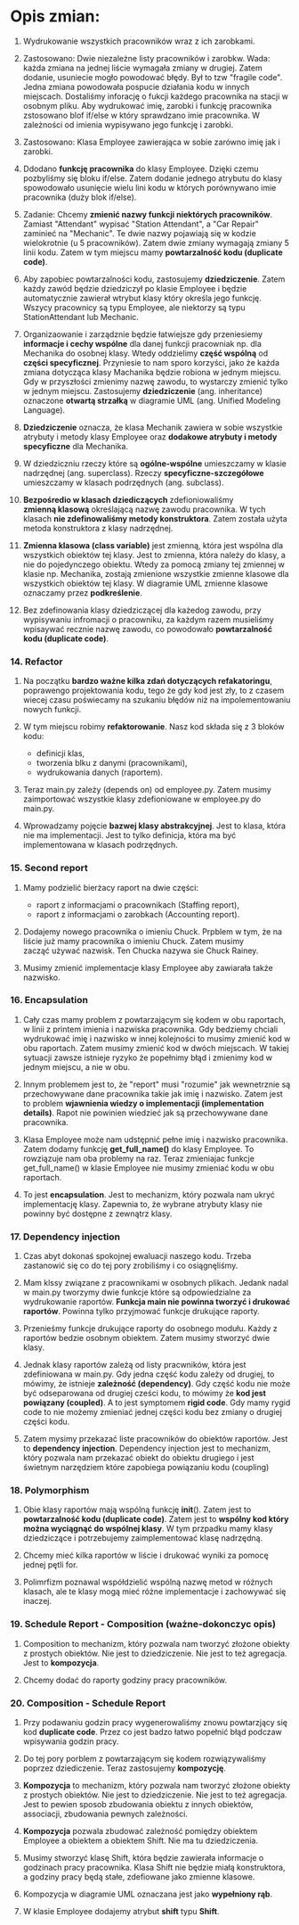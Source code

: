 # Opis zmian:
1. Wydrukowanie wszystkich pracowników wraz z ich zarobkami.

1. Zastosowano: Dwie niezależne listy pracowników i zarobkw. Wada: każda zmiana na jednej liście wymagała zmiany w drugiej. Zatem dodanie, usuniecie mogło powodować błędy. Był to tzw "fragile code". Jedna zmiana powodowała pospucie działania kodu w innych miejscach.
Dostaliśmy inforację o fukcji każdego pracownika na stacji w osobnym pliku. Aby wydrukować imię, zarobki i funkcję pracownika zstosowano blof if/else w który sprawdzano imie pracownika. W zależności od imienia wypisywano jego funkcję i zarobki.

1. Zastosowano: Klasa Employee zawierająca w sobie zarówno imię jak i zarobki.

1. Ddodano **funkcję pracownika** do klasy Employee. Dzięki czemu pozbyliśmy się bloku if/else. Zatem dodanie jednego atrybutu do klasy spowodowało usunięcie wielu lini kodu w których porównywano imie pracownika (duży blok if/else).

1. Zadanie: Chcemy **zmienić nazwy funkcji niektórych pracowników**. Zamiast "Attendant" wypisać "Station Attendant", a "Car Repair" zaminieć na "Mechanic". Te dwie nazwy pojawiają się w kodzie wielokrotnie (u 5 pracowników). Zatem dwie zmiany wymagają zmiany 5 linii kodu. Zatem w tym miejscu mamy **powtarzalność kodu (duplicate code)**.

1. Aby zapobiec powtarzalności kodu, zastosujemy **dziedziczenie**. Zatem każdy zawód będzie dziedziczył po klasie Employee i będzie automatycznie zawierał wtrybut klasy który określa jego funkcję. Wszycy pracownicy są typu Employee, ale niektorzy są typu StationAttendant lub Mechanic.  

1. Organizaowanie i zarządznie będzie łatwiejsze gdy przeniesiemy **informacje i cechy wspólne** dla danej funkcji pracowniak np. dla Mechanika do osobnej klasy. Wtedy oddzielimy **część wspólną** od **części specyficznej**. Przyniesie to nam sporo korzyści, jako że każda zmiana dotycząca klasy Machanika będzie robiona w jednym miejscu. Gdy w przyszłości zmienimy nazwę zawodu, to wystarczy zmienić tylko w jednym miejscu. Zastosujemy **dziedziczenie** (ang. inheritance) oznaczone **otwartą strzałką** w diagramie UML (ang. Unified Modeling Language).

1. **Dziedziczenie** oznacza, że klasa Mechanik zawiera w sobie wszystkie atrybuty i metody klasy Employee oraz **dodakowe atrybuty i metody specyficzne** dla Mechanika.

1. W dziedziczniu rzeczy które są **ogólne-wspólne** umieszczamy w klasie nadrzędnej (ang. superclass). Rzeczy **specyficzne-szczegółowe** umieszczamy w klasach podrzędnych (ang. subclass).

1. **Bezpośredio w klasach dziediczących** zdefioniowaliśmy **zmienną klasową** określającą nazwę zawodu pracownika. W tych klasach **nie zdefinowaliśmy metody konstruktora**. Zatem została użyta metoda konstruktora z klasy nadrzędnej.

1. **Zmienna klasowa (class variable)** jest zmienną, która jest wspólna dla wszystkich obiektów tej klasy. Jest to zmienna, która należy do klasy, a nie do pojedynczego obiektu. Wtedy za pomocą zmiany tej zmiennej w klasie np. Mechanika, zostają zmienione wszystkie zmienne klasowe dla wszystkich obiektów tej klasy. W diagramie UML zmienne klasowe oznaczamy przez **podkreślenie**.

1. Bez zdefinowania klasy dziedziczącej dla każedog zawodu, przy wypisywaniu infromacji o pracowniku, za każdym razem musieliśmy wpisaywać recznie nazwę zawodu, co powodowało **powtarzalność kodu (duplicate code)**.

### 14. Refactor

1. Na początku **bardzo ważne kilka zdań dotyczących refakatoringu**, poprawengo projektowania kodu, tego że gdy kod jest zły, to z czasem wiecej czasu poświecamy na szukaniu błędów niż na impolementowaniu nowych funkcji.

1. W tym miejscu robimy **refaktorowanie**. Nasz kod składa się z 3 bloków kodu:
    - definicji klas,
    - tworzenia blku z danymi (pracownikami),
    - wydrukowania danych (raportem).

1. Teraz main.py zależy (depends on) od employee.py. Zatem musimy zaimportować wszystkie klasy zdefioniowane w employee.py do main.py.

1. Wprowadzamy pojęcie **bazwej klasy abstrakcyjnej**. Jest to klasa, która nie ma implementacji. Jest to tylko definicja, która ma być implementowana w klasach podrzędnych.

### 15. Second report

1. Mamy podzielić bierżacy raport na dwie części:
    - raport z informacjami o pracownikach (Staffing report),
    - raport z informacjami o zarobkach (Accounting report).

1. Dodajemy nowego pracownika o imieniu Chuck. Prpblem w tym, że na liście już mamy pracownika o imieniu Chuck. Zatem musimy zacząć używać nazwisk. Ten Chucka nazywa sie Chuck Rainey. 

1. Musimy zmienić implementacje klasy Employee aby zawiarała także nazwisko.

### 16. Encapsulation

1. Cały czas mamy problem z powtarzającym się kodem w obu raportach, w linii z printem imienia i nazwiska pracownika. Gdy bedziemy chciali wydrukować imię i nazwisko w innej kolejności to musimy zmienić kod w obu raportach. Zatem musimy zmienić kod w dwóch miejscach. W takiej sytuacji zawsze istnieje ryzyko że popełnimy błąd i zmienimy kod w jednym miejscu, a nie w obu.

1. Innym problemem jest to, że "report" musi "rozumie" jak wewnetrznie są przechowywane dane pracownika takie jak imię i nazwisko. Zatem jest to problem **wjawnienia wiedzy o implementacji (implementation details)**. Rapot nie powinien wiedzieć jak są przechowywane dane pracownika.

1. Klasa Employee może nam udstępnić pełne imię i nazwisko pracownika. Zatem dodamy funkcję **get_full_name()** do klasy Employee. To rowziązuje nam oba problemy na raz. Teraz zmieniajac funkcje get_full_name() w klasie Employee nie musimy zmieniać kodu w obu raportach. 

1. To jest **encapsulation**. Jest to mechanizm, który pozwala nam ukryć implementację klasy. Zapewnia to, że wybrane atrybuty klasy nie powinny być dostępne z zewnątrz klasy.

### 17. Dependency injection

1. Czas abyt dokonaś spokojnej ewaluacji naszego kodu. Trzeba zastanowić się co do tej pory zrobiliśmy i co osiągnęliśmy.

1. Mam klssy związane z pracownikami w osobnych plikach. Jedank nadal w main.py tworzymy dwie funkcje które są odpowiedzialne za wydrukowanie raportów. **Funkcja main nie powinna tworzyć i drukować raportów**. Powinna tylko przyjmować funkcje drukujące raporty.

1. Przenieśmy funkcje drukujące raporty do osobnego modułu. Każdy z raportów bedzie osobnym obiektem. Zatem musimy stworzyć dwie klasy.

1. Jednak klasy raportów zależą od listy pracwników, która jest zdefiniowana w main.py. Gdy jedna część kodu zależy od drugiej, to mówimy, że istnieje **zależność (dependency)**.
Gdy część kodu nie może być odseparowana od drugiej cześci kodu, to mówimy że **kod jest powiązany (coupled)**. A to jest symptomem **rigid code**. Gdy mamy rygid code to nie możemy zmieniać jednej części kodu bez zmiany o drugiej części kodu.

1. Zatem mysimy przekazać liste pracowników do obiektów raportów. Jest to **dependency injection**. Dependency injection jest to mechanizm, który pozwala nam przekazać obiekt do obiektu drugiego i jest świetnym narzędziem które zapobiega powiązaniu kodu (coupling)

### 18. Polymorphism

1. Obie klasy raportów mają wspólną funkcję __init__(). Zatem jest to **powtarzalność kodu (duplicate code)**. Zatem jest to **wspólny kod który można wyciągnąć do wspólnej klasy**. W tym przpadku mamy klasy dziedziczące i potrzebujemy zaimplementować klasę nadrzędną. 

1. Chcemy mieć kilka raportów w liście i drukować wyniki za pomocę jednej pętli for.

1. Polimrfizm poznawal współdzielić wspólną nazwę metod w różnych klasach, ale te klasy mogą mieć różne implementacje i zachowywać się inaczej.

### 19. Schedule Report - Composition (ważne-dokonczyc opis)

1. Composition to mechanizm, który pozwala nam tworzyć złożone obiekty z prostych obiektów. Nie jest to dziedziczenie. Nie jest to też agregacja. Jest to **kompozycja**.

1. Chcemy dodać do raporty godziny pracy pracowników.


### 20. Composition - Schedule Report

1. Przy podawaniu godzin pracy wygenerowaliśmy znowu powtarzjący się kod **duplicate code**. Przez co jest badzo łatwo popełnić błąd podczaw wpisywania godzin pracy.

1. Do tej pory porblem z powtarzającym się kodem rozwiązywaliśmy poprzez dziediczenie. Teraz zastosujemy **kompozycję**.

1. **Kompozycja** to mechanizm, który pozwala nam tworzyć złożone obiekty z prostych obiektów. Nie jest to dziedziczenie. Nie jest to też agregacja. Jest to pewien sposob zbudowania obiektu z innych obiektów, associacji, zbudowania pewnych zależności.

1. **Kompozycja** pozwala zbudować zależność pomiędzy obiektem Employee a obiektem a obiektem Shift. Nie ma tu dziedziczenia.

1. Musimy stworzyć klasę Shift, która będzie zawierała informacje o godzinach pracy pracownika. Klasa Shift nie będzie miałą konstruktora, a godziny pracy będą stałe, zdefiowane jako zmienne klasowe.

1. Kompozycja w diagramie UML oznaczana jest jako **wypełniony rąb**.

1. W klasie Employee dodajemy atrybut **shift** typu **Shift**.